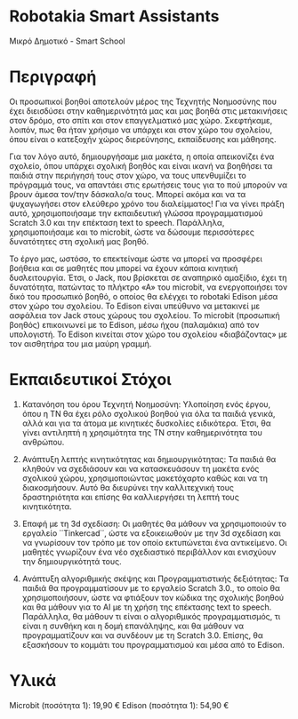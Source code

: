 # Robotakia Smart Assistants
 Μικρό Δημοτικό - Smart School

# Περιγραφή
Οι προσωπικοί βοηθοί αποτελούν μέρος της Τεχνητής Νοημοσύνης που έχει διεισδύσει στην καθημερινότητά μας και μας βοηθά στις μετακινήσεις στον δρόμο, στο σπίτι και στον επαγγελματικό μας χώρο. Σκεφτήκαμε, λοιπόν, πως θα ήταν χρήσιμο να υπάρχει και στον χώρο του σχολείου, όπου είναι ο κατεξοχήν χώρος διερεύνησης, εκπαίδευσης και μάθησης.  

Για τον λόγο αυτό, δημιουργήσαμε μια μακέτα, η οποία απεικονίζει ένα σχολείο, όπου υπάρχει σχολική βοηθός και είναι ικανή να βοηθήσει τα παιδιά στην περιήγησή τους στον χώρο, να τους υπενθυμίζει το πρόγραμμά τους, να απαντάει στις ερωτήσεις τους για το πού μπορούν να βρουν άμεσα τον/την δάσκαλο/α τους. Μπορεί ακόμα και να τα ψυχαγωγήσει στον ελεύθερο χρόνο του διαλείμματος! Για να γίνει πράξη αυτό, χρησιμοποιήσαμε την εκπαιδευτική γλώσσα προγραμματισμού Scratch 3.0 και την επέκταση text to speech. Παράλληλα, χρησιμοποιήσαμε και το microbit, ώστε να δώσουμε περισσότερες δυνατότητες στη σχολική μας βοηθό.  

Το έργο μας, ωστόσο, το επεκτείναμε ώστε να μπορεί να προσφέρει βοήθεια και σε μαθητές που μπορεί να έχουν κάποια κινητική δυσλειτουργία. Έτσι, ο Jack, που βρίσκεται σε αναπηρικό αμαξίδιο, έχει τη δυνατότητα, πατώντας το πλήκτρο «Α» του microbit, να ενεργοποιήσει τον δικό του προσωπικό βοηθό, ο οποίος θα ελέγχει το robotaki Edison μέσα στον χώρο του σχολείου. Το Edison είναι υπεύθυνο να μετακινεί με ασφάλεια τον Jack στους χώρους του σχολείου. Το microbit (προσωπική βοηθός) επικοινωνεί με το Edison, μέσω ήχου (παλαμάκια) από τον υπολογιστή. Το Edison κινείται στον χώρο του σχολείου «διαβάζοντας» με τον αισθητήρα του μια μαύρη γραμμή.  

# Εκπαιδευτικοί Στόχοι

1. Κατανόηση του όρου Τεχνητή Νοημοσύνη: Υλοποίηση ενός έργου, όπου η ΤΝ θα έχει ρόλο σχολικού βοηθού για όλα τα παιδιά γενικά, αλλά και για τα άτομα με κινητικές δυσκολίες ειδικότερα. Έτσι, θα γίνει αντιληπτή  η χρησιμότητα της ΤΝ στην καθημερινότητα του ανθρώπου.  

2. Ανάπτυξη λεπτής κινητικότητας και δημιουργικότητας: Τα παιδιά θα κληθούν να σχεδιάσουν και να κατασκευάσουν τη μακέτα ενός σχολικού χώρου, χρησιμοποιώντας μακετόχαρτο καθώς και να τη διακοσμήσουν. Αυτό θα διευρύνει την καλλιτεχνική τους δραστηριότητα και επίσης θα καλλιεργήσει τη λεπτή τους κινητικότητα.  

3. Επαφή με τη 3d σχεδίαση: Οι μαθητές θα μάθουν να χρησιμοποιούν το εργαλείο ΄΄Tinkercad΄΄, ώστε να εξοικειωθούν με την 3d σχεδίαση και να γνωρίσουν τον τρόπο με τον οποίο εκτυπώνεται ένα αντικείμενο. Οι μαθητές γνωρίζουν ένα νέο σχεδιαστικό περιβάλλον και ενισχύουν την δημιουργικότητά τους.  

4. Ανάπτυξη αλγοριθμικής σκέψης και Προγραμματιστικής δεξιότητας: Τα παιδιά θα προγραμματίσουν με τo εργαλείο Scratch 3.0., το οποίο θα χρησιμοποιήσουν, ώστε να φτιάξουν τον κώδικα της σχολικής βοηθού και θα μάθουν για το AI με τη χρήση της επέκτασης text to speech. Παράλληλα, θα μάθουν τι είναι ο αλγοριθμικός προγραμματισμός, τι είναι η συνθήκη και η δομή επανάληψης, και θα μάθουν να προγραμματίζουν και να συνδέουν με τη Scratch 3.0. Επίσης, θα εξασκήσουν το κομμάτι του προγραμματισμού και μέσα από το Edison. 

# Υλικά 
Microbit (ποσότητα 1): 19,90 € 
Edison (ποσότητα 1): 54,90 € 
